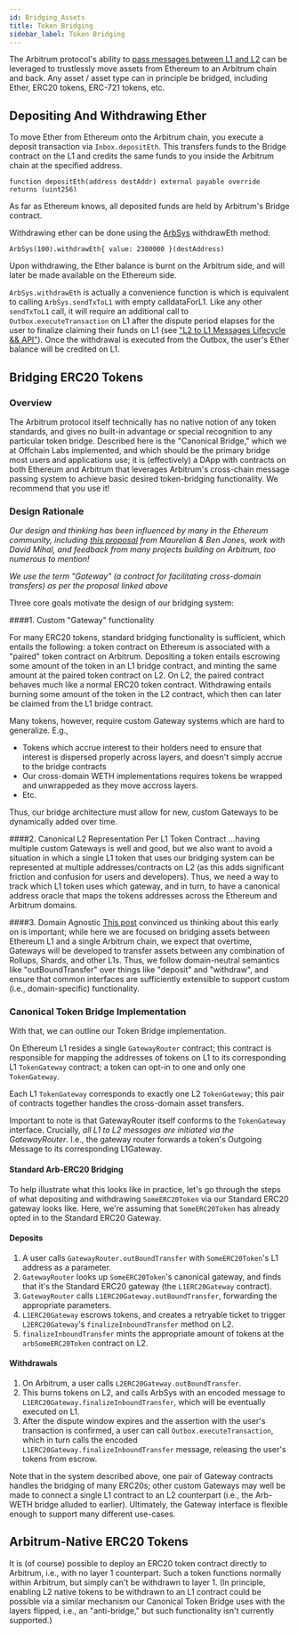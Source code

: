 ```yaml
---
id: Bridging_Assets
title: Token Bridging
sidebar_label: Token Bridging
---
```


The Arbitrum protocol's ability to [pass messages between L1 and L2](L1_L2_Messages.md) can be leveraged to trustlessly move assets from Ethereum to an Arbitrum chain and back. Any asset / asset type can in principle be bridged, including Ether, ERC20 tokens, ERC-721 tokens, etc.

## Depositing And Withdrawing Ether

To move Ether from Ethereum onto the Arbitrum chain, you execute a deposit transaction via `Inbox.depositEth`. This transfers funds to the Bridge contract on the L1 and credits the same funds to you inside the Arbitrum chain at the specified address.

```sol
function depositEth(address destAddr) external payable override returns (uint256)
```

As far as Ethereum knows, all deposited funds are held by Arbitrum's Bridge contract.

Withdrawing ether can be done using the [ArbSys](Arbsys.md) withdrawEth method:

```sol
ArbSys(100).withdrawEth{ value: 2300000 }(destAddress)
```

Upon withdrawing, the Ether balance is burnt on the Arbitrum side, and will later be made available on the Ethereum side.

`ArbSys.withdrawEth` is actually a convenience function is which is equivalent to calling `ArbSys.sendTxToL1` with empty calldataForL1. Like any other `sendTxToL1` call, it will require an additional call to `Outbox.executeTransaction` on L1 after the dispute period elapses for the user to finalize claiming their funds on L1 (see ["L2 to L1 Messages Lifecycle && API"](L1_L2_Messages.md)). Once the withdrawal is executed from the Outbox, the user's Ether balance will be credited on L1.

## Bridging ERC20 Tokens

### Overview

The Arbitrum protocol itself technically has no native notion of any token standards, and gives no built-in advantage or special recognition to any particular token bridge. Described here is the "Canonical Bridge," which we at Offchain Labs implemented, and which should be the primary bridge most users and applications use; it is (effectively) a DApp with contracts on both Ethereum and Arbitrum that leverages Arbitrum's cross-chain message passing system to achieve basic desired token-bridging functionality. We recommend that you use it!

### Design Rationale

_Our design and thinking has been influenced by many in the Ethereum community, including [this proposal](https://ethereum-magicians.org/t/outlining-a-standard-interface-for-cross-domain-erc20-transfers/6151) from Maurelian & Ben Jones,
work with David Mihal, and feedback from many projects building on Arbitrum, too numerous to mention!_

_We use the term "Gateway" (a contract for facilitating cross-domain transfers) as per the proposal linked above_

Three core goals motivate the design of our bridging system:

####1. Custom "Gateway" functionality

For many ERC20 tokens, standard bridging functionality is sufficient, which entails the following: a token contract on Ethereum is associated with a "paired" token contract on Arbitrum. Depositing a token entails escrowing some amount of the token in an L1 bridge contract, and minting the same amount at the paired token contract on L2. On L2, the paired contract behaves much like a normal ERC20 token contract. Withdrawing entails burning some amount of the token in the L2 contract, which then can later be claimed from the L1 bridge contract.

Many tokens, however, require custom Gateway systems which are hard to generalize. E.g.,

- Tokens which accrue interest to their holders need to ensure that interest is dispersed properly across layers, and doesn't simply accrue to the bridge contracts
- Our cross-domain WETH implementations requires tokens be wrapped and unwrappeded as they move accross layers.
- Etc.

Thus, our bridge architecture must allow for new, custom Gateways to be dynamically added over time.

####2. Canonical L2 Representation Per L1 Token Contract
...having multiple custom Gateways is well and good, but we also want to avoid a situation in which a single L1 token that uses our bridging system can be represented at multiple addresses/contracts on L2 (as this adds significant friction and confusion for users and developers). Thus, we need a way to track which L1 token uses which gateway, and in turn, to have a canonical address oracle that maps the tokens addresses across the Ethereum and Arbitrum domains.

####3. Domain Agnostic
[This post](<(https://ethereum-magicians.org/t/outlining-a-standard-interface-for-cross-domain-erc20-transfers/6151)>) convinced us thinking about this early on is important; while here we are focused on bridging assets between Ethereum L1 and a single Arbitrum chain, we expect that overtime, Gateways will be developed to transfer assets between any combination of Rollups, Shards, and other L1s. Thus, we follow domain-neutral semantics like "outBoundTransfer" over things like "deposit" and "withdraw", and ensure that common interfaces are sufficiently extensible to support custom (i.e., domain-specific) functionality.

### Canonical Token Bridge Implementation

With that, we can outline our Token Bridge implementation.

On Ethereum L1 resides a single `GatewayRouter` contract; this contract is responsible for mapping the addresses of tokens on L1 to its corresponding L1 `TokenGateway` contract; a token can opt-in to one and only one `TokenGateway`.

Each L1 `TokenGateway` corresponds to exactly one L2 `TokenGateway`; this pair of contracts together handles the cross-domain asset transfers.

Important to note is that GatewayRouter itself conforms to the `TokenGateway` interface. Crucially, _all L1 to L2 messages are initiated via the GatewayRouter_. I.e., the gateway router forwards a token's Outgoing Message to its corresponding L1Gateway.

#### Standard Arb-ERC20 Bridging

To help illustrate what this looks like in practice, let's go through the steps of what depositing and withdrawing `SomeERC20Token` via our Standard ERC20 gateway looks like. Here, we're assuming that `SomeERC20Token` has already opted in to the Standard ERC20 Gateway.

#### Deposits

1. A user calls `GatewayRouter.outBoundTransfer` with `SomeERC20Token`'s L1 address as a parameter.
2. `GatewayRouter` looks up `SomeERC20Token`'s canonical gateway, and finds that it's the Standard ERC20 gateway (the `L1ERC20Gateway` contract).
3. `GatewayRouter` calls `L1ERC20Gateway.outBoundTransfer`, forwarding the appropriate parameters.
4. `L1ERC20Gateway` escrows tokens, and creates a retryable ticket to trigger `L2ERC20Gateway`'s `finalizeInboundTransfer` method on L2.
5. `finalizeInboundTransfer` mints the appropriate amount of tokens at the `arbSomeERC20Token` contract on L2.

#### Withdrawals

1. On Arbitrum, a user calls `L2ERC20Gateway.outBoundTransfer`.
2. This burns tokens on L2, and calls ArbSys with an encoded message to `L1ERC20Gateway.finalizeInboundTransfer`, which will be eventually executed on L1.
3. After the dispute window expires and the assertion with the user's transaction is confirmed, a user can call `Outbox.executeTransaction`, which in turn calls the encoded `L1ERC20Gateway.finalizeInboundTransfer` message, releasing the user's tokens from escrow.

Note that in the system described above, one pair of Gateway contracts handles the bridging of many ERC20s; other custom Gateways may well be made to connect a single L1 contract to an L2 counterpart (i.e., the Arb-WETH bridge alluded to earlier). Ultimately, the Gateway interface is flexible enough to support many different use-cases.

## Arbitrum-Native ERC20 Tokens

It is (of course) possible to deploy an ERC20 token contract directly to Arbitrum, i.e., with no layer 1 counterpart. Such a token functions normally within Arbitrum, but simply can't be withdrawn to layer 1. (In principle, enabling L2 native tokens to be withdrawn to an L1 contract could be possible via a similar mechanism our Canonical Token Bridge uses with the layers flipped, i.e., an "anti-bridge," but such functionality isn't currently supported.)
